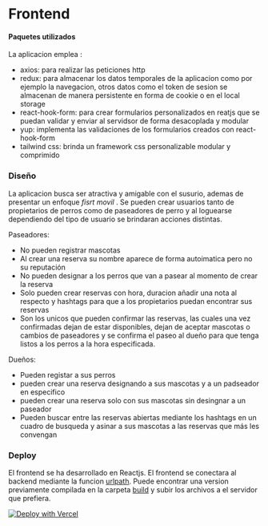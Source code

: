# Frontend

#### Paquetes utilizados
La aplicacion emplea :
- axios: para realizar las peticiones http
- redux: para almacenar los datos temporales de la aplicacion como por ejemplo la navegacion, otros datos como el token de sesion se almacenan de manera persistente en forma de cookie o en el local storage
- react-hook-form: para crear formularios personalizados en reatjs que se puedan validar y enviar al servidsor de forma desacoplada y modular
- yup: implementa las validaciones de los formularios creados con react-hook-form
- tailwind css: brinda un framework css personalizable modular y comprimido

### Diseño
La aplicacion busca ser atractiva y amigable con el susurio, ademas de presentar un enfoque *fisrt movil* . 
Se pueden crear usuarios tanto de propietarios de perros como de paseadores de perro y al loguearse dependiendo del tipo de usuario se brindaran acciones distintas.

Paseadores:
- No pueden registrar mascotas
- Al crear una reserva su nombre aparece de forma autoimatica pero no su reputación
- No pueden designar a los perros que van a pasear al momento de crear la reserva
- Solo pueden crear reservas con hora, duracion añadir una nota al respecto y hashtags para que a los propietarios puedan encontrar sus reservas
- Son los unicos que pueden confirmar las reservas, las cuales una vez confirmadas dejan de estar disponibles, dejan de aceptar mascotas o cambios de paseadores y se confirma el paseo al dueño para que tenga listos a los perros a la hora especificada.

Dueños:
- Pueden registar a sus perros
- pueden crear una reserva designando a sus mascotas y a un padseador en especifico
- pueden crear una reserva solo con sus mascotas sin desingnar a un paseador 
- Pueden buscar entre las reservas abiertas mediante los hashtags en un cuadro de busqueda y asinar a sus mascotas a las reservas que más les convengan

### Deploy
El frontend se ha desarrollado en Reactjs. El frontend se conectara al backend mediante la funcion [urlpath](https://github.com/neomatrixcode/dogger/blob/5eb522fc034015b1d8e3794c41aac107253ec94a/frontend/src/services/functions.js#L4). Puede encontrar una version previamente compilada en la carpeta [build](https://github.com/neomatrixcode/dogger/tree/master/frontend/build) y subir los archivos a el servidor que prefiera.

<a href="https://vercel.com/new/git/external?repository-url=https://github.com/neomatrixcode/dogger/tree/master/frontend" rel="nofollow"><img src="https://camo.githubusercontent.com/5e471e99e8e022cf454693e38ec843036ec6301e27ee1e1fa10325b1cb720584/68747470733a2f2f76657263656c2e636f6d2f627574746f6e" alt="Deploy with Vercel" data-canonical-src="https://vercel.com/button" style="max-width:100%;"></a>
